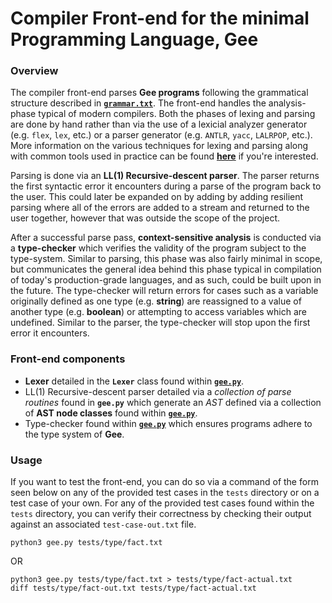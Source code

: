 # Compiler Front-end for the minimal Programming Language, Gee

### Overview

The compiler front-end parses **Gee programs** following the grammatical
structure described in **[`grammar.txt`](./grammar.txt)**. The front-end handles
the analysis-phase typical of modern compilers. Both the phases of lexing and
parsing are done by hand rather than via the use of a lexicial analyzer
generator (e.g. `flex`, `lex`, etc.) or a parser generator (e.g. `ANTLR`,
`yacc`, `LALRPOP`, etc.). More information on the various techniques for lexing
and parsing along with common tools used in practice can be found
**[here](https://en.wikipedia.org/wiki/Comparison_of_parser_generators)** if
you're interested.

Parsing is done via an **LL(1) Recursive-descent parser**. The parser returns
the first syntactic error it encounters during a parse of the program back to
the user. This could later be expanded on by adding by adding resilient parsing
where all of the errors are added to a stream and returned to the user together,
however that was outside the scope of the project.

After a successful parse pass, **context-sensitive analysis** is conducted via a
**type-checker** which verifies the validity of the program subject to the
type-system. Similar to parsing, this phase was also fairly minimal in scope,
but communicates the general idea behind this phase typical in compilation of
today's production-grade languages, and as such, could be built upon in the
future. The type-checker will return errors for cases such as a variable
originally defined as one type (e.g. **string**) are reassigned to a value of
another type (e.g. **boolean**) or attempting to access variables which are
undefined. Similar to the parser, the type-checker will stop upon the first
error it encounters.

### Front-end components

- **Lexer** detailed in the **`Lexer`** class found within
  **[`gee.py`](./gee.py)**.
- LL(1) Recursive-descent parser detailed via a _collection of parse routines_
  found in **`gee.py`** which generate an _AST_ defined via a collection of
  **AST node classes** found within **[`gee.py`](./gee.py)**.
- Type-checker found within **[`gee.py`](./gee.py)** which ensures programs
  adhere to the type system of **Gee**.

### Usage

If you want to test the front-end, you can do so via a command of the form seen
below on any of the provided test cases in the `tests` directory or on a test
case of your own. For any of the provided test cases found within the `tests`
directory, you can verify their correctness by checking their output against an
associated `test-case-out.txt` file.

```shell
python3 gee.py tests/type/fact.txt
```

OR

```shell
python3 gee.py tests/type/fact.txt > tests/type/fact-actual.txt
diff tests/type/fact-out.txt tests/type/fact-actual.txt
```
